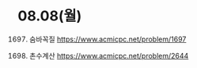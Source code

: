 # 08.08(월)
1697) 숨바꼭질
https://www.acmicpc.net/problem/1697

2644) 촌수계산
https://www.acmicpc.net/problem/2644
